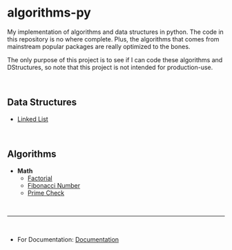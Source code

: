 # algorithms-py

My implementation of algorithms and data structures in python. The code in this repository is no where complete. Plus, the algorithms that comes from mainstream popular packages are really optimized to the bones.

The only purpose of this project is to see if I can code these algorithms and DStructures, so note that this project is not intended for production-use.

<br>

## Data Structures

- [Linked List](./data-structures/linked-list.py)  

<br>

## Algorithms

- **Math**
  - [Factorial](./algorithms/math/factorial/)
  - [Fibonacci Number](./algorithms/math/fibonacci/)
  - [Prime Check](./algorithms/math/prime/)


<br>

---

<br>

- For Documentation: [Documentation](./docs/index.md)
